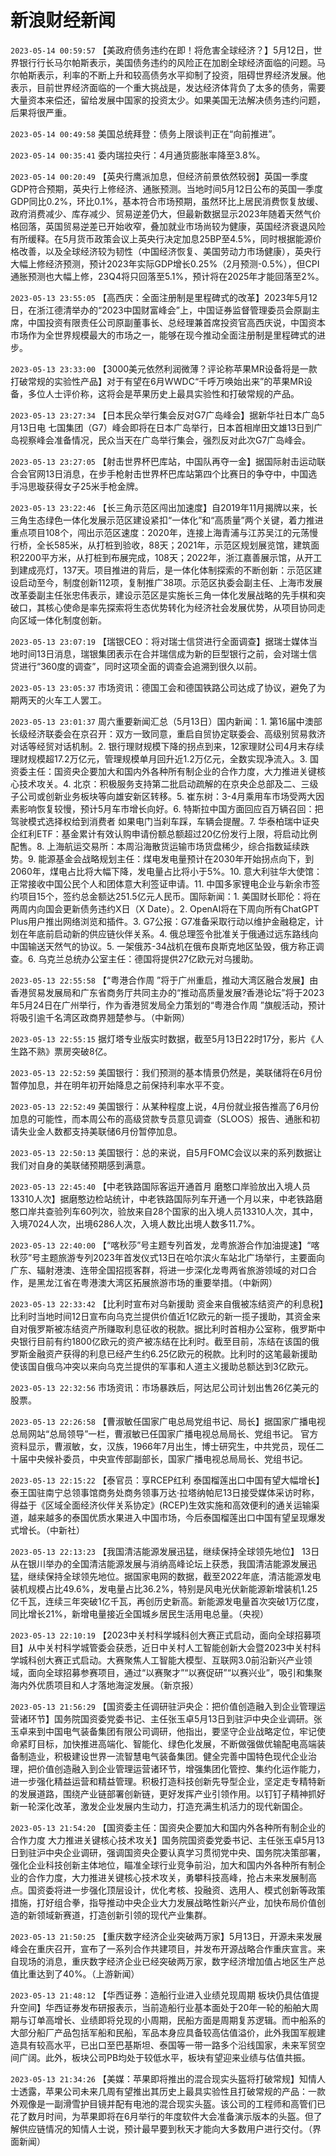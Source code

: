 # 新浪财经新闻
`2023-05-14 00:59:57` 【美政府债务违约在即！将危害全球经济？】5月12日，世界银行行长马尔帕斯表示，美国债务违约的风险正在加剧全球经济面临的问题。马尔帕斯表示，利率的不断上升和较高债务水平抑制了投资，阻碍世界经济发展。他表示，目前世界经济面临的一个重大挑战是，发达经济体背负了太多的债务，需要大量资本来偿还，留给发展中国家的投资太少。如果美国无法解决债务违约问题，后果将很严重。

`2023-05-14 00:49:58` 美国总统拜登：债务上限谈判正在“向前推进”。

`2023-05-14 00:35:41` 委内瑞拉央行：4月通货膨胀率降至3.8%。

`2023-05-14 00:20:49` 【英央行鹰派加息，但经济前景依然较弱】英国一季度GDP符合预期，英央行上修经济、通胀预测。当地时间5月12日公布的英国一季度GDP同比0.2%，环比0.1%，基本符合市场预期，虽然环比上居民消费恢复放缓、政府消费减少、库存减少、贸易逆差仍大，但最新数据显示2023年随着天然气价格回落，英国贸易逆差已开始收窄，叠加就业市场尚较为健康，英国经济衰退风险有所缓释。在5月货币政策会议上英央行决定加息25BP至4.5%，同时根据能源价格改善，以及全球经济较为韧性（中国经济恢复、美国劳动力市场健康），英央行大幅上修经济预测，预计2023年实际GDP增长0.25%（2月预测-0.5%），但CPI通胀预测也大幅上修，23Q4将只回落至5.1%，预计将在2025年才能回落至2%。

`2023-05-13 23:55:05` 【高西庆：全面注册制是里程碑式的改革】2023年5月12日，在浙江德清举办的“2023中国财富峰会”上，中国证券监督管理委员会原副主席，中国投资有限责任公司原副董事长、总经理兼首席投资官高西庆说，中国资本市场作为全世界规模最大的市场之一，能够在现今推动全面注册制是里程碑式的进步。

`2023-05-13 23:33:00` 【3000美元依然利润微薄？评论称苹果MR设备将是一款打破常规的实验性产品】对于有望在6月WWDC“千呼万唤始出来”的苹果MR设备，多位人士评价称，这将会是苹果历史上最具实验性和打破常规的产品。

`2023-05-13 23:27:34` 【日本民众举行集会反对G7广岛峰会】据新华社日本广岛5月13日电 七国集团（G7）峰会即将在日本广岛举行，日本首相岸田文雄13日到广岛视察峰会准备情况，民众当天在广岛举行集会，强烈反对此次G7广岛峰会。

`2023-05-13 23:27:05` 【射击世界杯巴库站，中国队再夺一金】据国际射击运动联合会官网13日消息，在步手枪射击世界杯巴库站第四个比赛日的争夺中，中国选手冯思璇获得女子25米手枪金牌。

`2023-05-13 23:22:46` 【长三角示范区闯出加速度】自2019年11月揭牌以来，长三角生态绿色一体化发展示范区建设紧扣“一体化”和“高质量”两个关键，着力推进重点项目108个，闯出示范区速度：2020年，连接上海青浦与江苏吴江的元荡慢行桥，全长585米，从打桩到验收，88天；2021年，示范区规划展览馆，建筑面积2200平方米，从打桩到布展完成，108天；2022年，浙江嘉善展示馆，从开工到建成亮灯，137天。项目推进的背后，是一体化体制探索的不断创新：示范区建设启动至今，制度创新112项，复制推广38项。示范区执委会副主任、上海市发展改革委副主任张忠伟表示，建设示范区是实施长三角一体化发展战略的先手棋和突破口，其核心使命是率先探索将生态优势转化为经济社会发展优势，从项目协同走向区域一体化制度创新。

`2023-05-13 23:07:19` 【瑞银CEO：将对瑞士信贷进行全面调查】据瑞士媒体当地时间13日消息，瑞银集团表示在合并瑞信成为新的巨型银行之前，会对瑞士信贷进行“360度的调查”，同时这项全面的调查会追溯到很久以前。

`2023-05-13 23:05:37` 市场资讯：德国工会和德国铁路公司达成了协议，避免了为期两天的火车工人罢工。

`2023-05-13 23:01:37` 周六重要新闻汇总（5月13日）国内新闻：1. 第16届中澳部长级经济联委会在京召开：双方一致同意，重启自贸协定联委会、高级别贸易救济对话等经贸对话机制。2. 银行理财规模下降的拐点到来，12家理财公司4月末存续理财规模超17.2万亿元，管理规模单月回升近1.2万亿元，全数实现净流入。3. 国资委主任：国资央企要加大和国内外各种所有制企业的合作力度，大力推进关键核心技术攻关。4. 北京：积极服务支持第二批启动疏解的在京央企总部及二、三级子公司或创新业务板块等向雄安新区转移。5. 崔东树：3-4月乘用车市场受两大因素影响恢复较慢，预计5月车市增长向好。6. 特斯拉中国方面回应百万辆召回：把驾驶模式选择权给到消费者 如果电门当刹车踩，车辆会提醒。7. 华泰柏瑞中证央企红利ETF：基金累计有效认购申请份额总额超过20亿份发行上限，将启动比例配售。8. 上海航运交易所：本周沿海散货运输市场货盘稀少，综合指数延续跌势。9. 能源基金会战略规划主任：煤电发电量预计在2030年开始拐点向下，到2060年，煤电占比将大幅下降，发电量占比将小于5%。10. 意大利驻华大使馆：正常接收中国公民个人和团体意大利签证申请。11. 中国多家锂电企业与新余市签约项目15个，签约总金额达251.5亿元人民币。国际新闻：1. 美国财长耶伦：将在两周内向国会更新债务违约X日（X Date）。2. OpenAI将在下周向所有ChatGPT Plus用户推出网络浏览和插件。3. G7公报：G7准备采取行动以维护金融稳定，计划在年底前启动新的供应链伙伴关系。4. 俄总理签令批准关于俄通过远东路线向中国输送天然气的协议。5. 一架俄苏-34战机在俄布良斯克地区坠毁，俄方称正调查。6. 乌克兰总统办公室主任：德国将提供27亿欧元对乌援助。

`2023-05-13 22:55:58` 【“粤港合作周 ”将于广州重启，推动大湾区融合发展】由香港贸易发展局和广东省商务厅共同主办的“推动高质量发展?香港论坛”将于2023年5月24日在广州举行，作为香港贸发局全力策划的“粤港合作周 ”旗舰活动，预计将吸引逾千名湾区政商界翘楚参与。（中新网）

`2023-05-13 22:55:15` 据灯塔专业版实时数据，截至5月13日22时17分，影片《人生路不熟》票房突破8亿。

`2023-05-13 22:52:59` 美国银行：我们预测的基本情景仍然是，美联储将在6月份暂停加息，并在明年初开始降息之前保持利率水平不变。

`2023-05-13 22:52:49` 美国银行：从某种程度上说，4月份就业报告推高了6月份加息的可能性，而本周公布的高级贷款专员意见调查（SLOOS）报告、通胀和初请失业金人数都支持美联储6月份暂停加息。

`2023-05-13 22:50:13` 美国银行：总的来说，自5月FOMC会议以来的系列数据让我们对自身的美联储预期感到满意。

`2023-05-13 22:45:40` 【中老铁路国际客运开通首月 磨憨口岸验放出入境人员13310人次】据磨憨边检站统计，中老铁路国际列车开通一个月以来，中老铁路磨憨口岸共查验列车60列次，验放来自28个国家的出入境人员13310人次，其中，入境7024人次，出境6286人次，入境人数比出境人数多11.7%。

`2023-05-13 22:40:00` 【“喀秋莎”号主题专列首发，龙粤旅游合作加油提速】“喀秋莎”号主题旅游专列2023年首发仪式13日在哈尔滨火车站北广场举行，主要面向广东、辐射港澳、连带全国招揽客群，将进一步深化龙粤两省旅游领域的对口合作，是黑龙江省在粤港澳大湾区拓展旅游市场的重要举措。（中新网）

`2023-05-13 22:33:42` 【比利时宣布对乌新援助 资金来自俄被冻结资产的利息税】比利时当地时间12日宣布向乌克兰提供价值近1亿欧元的新一揽子援助，其资金来自对俄罗斯被冻结资产所赚取利息征收的税款。据比利时首相办公室称，俄罗斯中央银行目前有约1800亿欧元的资产被冻结在比利时。截至目前，冻结在该国的俄罗斯金融资产获得的利息已经产生约6.25亿欧元的税款。比利时的这笔最新援助使该国自俄乌冲突以来向乌克兰提供的军事和人道主义援助总额达到3亿欧元。

`2023-05-13 22:32:56` 市场资讯：市场暴跌后，阿达尼公司计划出售26亿美元的股票。

`2023-05-13 22:26:58` 【曹淑敏任国家广电总局党组书记、局长】据国家广播电视总局网站“总局领导”一栏，曹淑敏已任国家广播电视总局局长、党组书记。 官方资料显示，曹淑敏，女，汉族，1966年7月出生，博士研究生，中共党员，现任二十届中央候补委员，中央宣传部副部长，国家广播电视总局局长、党组书记。

`2023-05-13 22:15:22` 【泰官员：享RCEP红利 泰国榴莲出口中国有望大幅增长】泰王国驻南宁总领事馆商务处商务领事万达·拉塔纳帕尼13日接受媒体采访时称，得益于《区域全面经济伙伴关系协定》(RCEP)生效实施和高效便利的通关运输渠道，越来越多的泰国优质水果进入中国市场，今后泰国榴莲出口中国有望呈现爆发式增长。（中新社）

`2023-05-13 22:13:23` 【我国清洁能源发展迅猛，继续保持全球领先地位】 13日从在银川举办的全国清洁能源发展与消纳高峰论坛上获悉，我国清洁能源发展迅猛，继续保持全球领先地位。据国家电网的数据，截至2022年底，清洁能源发电装机规模占比49.6%，发电量占比36.2%，特别是风电光伏新能源新增装机1.25亿千瓦，连续三年突破1亿千瓦，再创历史新高。新能源发电量首次突破1万亿度，同比增长21%，新增电量接近全国城乡居民生活用电总量。（央视）

`2023-05-13 22:10:19` 【2023中关村科学城科创大赛正式启动，面向全球招募项目】从中关村科学城管委会获悉，近日中关村人工智能创新大会暨2023中关村科学城科创大赛正式启动。大赛聚焦人工智能大模型、互联网3.0前沿新兴产业领域，面向全球招募参赛项目，通过“以赛聚才”“以赛促研”“以赛兴业”，吸引和集聚海内外优质项目和人才落地海淀发展。（新京报）

`2023-05-13 21:56:29` 【国资委主任调研驻沪央企：把价值创造融入到企业管理运营诸环节】国务院国资委党委书记、主任张玉卓5月13日到驻沪中央企业调研。张玉卓来到中国电气装备集团有限公司调研，他指出，要坚守企业战略定位，牢记使命紧盯目标，加快推进高端化、智能化、绿色化发展，不断做强做优输配电高端装备制造业，积极建设世界一流智慧电气装备集团。健全完善中国特色现代企业治理，把价值创造融入到企业管理运营诸环节，增强集团化管控、集约化运作能力，进一步强化精益运营和精益管理。积极打造科技创新先导型企业，坚定走专精特新的发展道路，围绕产业链部署创新链，更好发挥产业引领作用。以钉钉子精神抓好新一轮深化改革，激发企业发展内生动力，打造充满生机活力的现代新国企。

`2023-05-13 21:54:20` 【国资委主任：国资央企要加大和国内外各种所有制企业的合作力度 大力推进关键核心技术攻关】国务院国资委党委书记、主任张玉卓5月13日到驻沪中央企业调研，强调国资央企要认真学习贯彻党中央、国务院决策部署，强化企业科技创新主体地位，瞄准全球行业竞争前沿，加大和国内外各种所有制企业的合作力度，大力推进关键核心技术攻关，勇攀科技高峰，抢占未来发展制高点。国资委将进一步强化顶层设计，优化考核、投融资、选用人、模式创新等政策措施，打好组合拳，指导推动中央企业大力发展战略性新兴产业，加快布局价值创造的新领域新赛道，打造创新引领的现代产业集群。

`2023-05-13 21:50:25` 【重庆数字经济企业突破两万家】5月13日，开源未来发展峰会在重庆召开，宣布了一系列合作共建项目，并发布开源战略合作重庆宣言。来自现场的消息，重庆数字经济企业已经突破两万家，数字经济增加值占地区生产总值比重达到了40%。（上游新闻）

`2023-05-13 21:48:12` 【华西证券：造船行业进入业绩兑现周期 板块仍具估值提升空间】华西证券发布研报表示，当前造船行业基本面处于20年一轮的船舶大周期与订单高增长、业绩即将兑现的小周期，民船方面是周期复苏逻辑。而中船系的大部分船厂产品包括军船和民船，军品本身应具备较高估值溢价，此外我国军舰建造具有较高水平，已出口至巴基斯坦、泰国等一带一路多个沿线国家，未来军贸空间广阔。此外，板块公司PB均处于较低水平，板块有望迎来业绩与估值共振。

`2023-05-13 21:34:26` 【美媒：苹果即将推出的混合现实头盔将打破常规】知情人士透露，苹果公司未来几周有望推出其历史上最具实验性且打破常规的产品：一款外观像是一副滑雪护目镜并配有电池的混合现实头盔。该公司的工程师和高管们已花了数月时间，为苹果即将在6月举行的年度软件大会准备演示版本的头盔。但了解供应链情况的知情人士说，预计最早要到秋天才能向大多数用户进行交付。（界面新闻）

